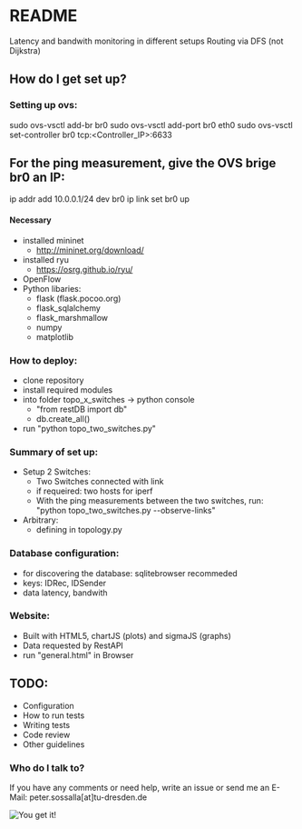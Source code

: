 # README #

Latency and bandwith monitoring in different setups
Routing via DFS (not Dijkstra)
## How do I get set up? ##

### Setting up ovs:
sudo ovs-vsctl add-br br0
sudo ovs-vsctl add-port br0 eth0
sudo ovs-vsctl set-controller br0 tcp:<Controller_IP>:6633

## For the ping measurement, give the OVS brige br0 an IP:
ip addr add 10.0.0.1/24 dev br0
ip link set br0 up

#### Necessary  
* installed mininet
     * http://mininet.org/download/  
* installed ryu
     * https://osrg.github.io/ryu/  
* OpenFlow
* Python libaries:
    * flask (flask.pocoo.org)
    * flask_sqlalchemy
    * flask_marshmallow
    * numpy
    * matplotlib

### How to deploy:  
* clone repository
* install required modules
* into folder topo_x_switches -> python console 
    * "from restDB import db"
    * db.create_all() 
* run "python topo_two_switches.py"

### Summary of set up:
+ Setup 2 Switches:
    + Two Switches connected with link
    + if requeired: two hosts for iperf
    + With the ping measurements between the two switches, run: "python topo_two_switches.py --observe-links"
+ Arbitrary:
    + defining in topology.py

### Database configuration:
* for discovering the database: sqlitebrowser recommeded
* keys: IDRec, IDSender
* data  latency, bandwith

### Website:
* Built with HTML5, chartJS (plots) and sigmaJS (graphs)
* Data requested by RestAPI
* run "general.html" in Browser

## TODO:
* Configuration
* How to run tests
* Writing tests
* Code review
* Other guidelines

### Who do I talk to? ###
If you have any comments or need help, write an issue or send me an E-Mail:
peter.sossalla[at]tu-dresden.de

![You get it!](https://media1.tenor.com/images/d67770820288f00f71027c287a75e708/tenor.gif?itemid=7957769 "Happy")  

